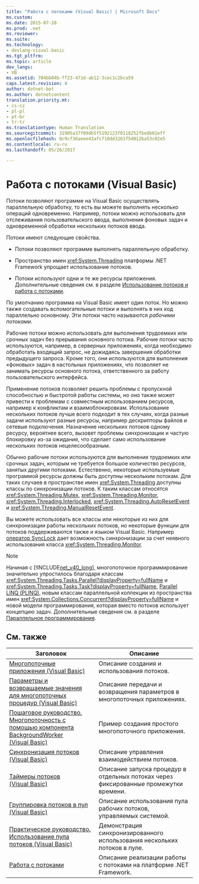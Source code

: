 ```yaml
---
title: "Работа с потоками (Visual Basic) | Microsoft Docs"
ms.custom: 
ms.date: 2015-07-20
ms.prod: .net
ms.reviewer: 
ms.suite: 
ms.technology:
- devlang-visual-basic
ms.tgt_pltfrm: 
ms.topic: article
dev_langs:
- VB
ms.assetid: 704bb04b-ff23-471d-ab12-3cec1c2bca59
caps.latest.revision: 4
author: dotnet-bot
ms.author: dotnetcontent
translation.priority.mt:
- cs-cz
- pl-pl
- pt-br
- tr-tr
ms.translationtype: Human Translation
ms.sourcegitcommit: 31905a37f09db5f5192123f0118252fbe8b02eff
ms.openlocfilehash: 0c9cf36aeee43afc710dd3261f5d012ba53c02e5
ms.contentlocale: ru-ru
ms.lasthandoff: 05/26/2017

---
```

<a id="threading-visual-basic" class="xliff"></a>

# Работа с потоками (Visual Basic)
Потоки позволяют программе на Visual Basic осуществлять параллельную обработку, то есть вы можете выполнять несколько операций одновременно. Например, потоки можно использовать для отслеживания пользовательского ввода, выполнения фоновых задач и одновременной обработки нескольких потоков ввода.  
  
 Потоки имеют следующие свойства.  
  
-   Потоки позволяют программе выполнять параллельную обработку.  
  
-   Пространство имен <xref:System.Threading> платформы .NET Framework упрощает использование потоков.  
  
-   Потоки используют одни и те же ресурсы приложения. Дополнительные сведения см. в разделе [Использование потоков и работа с потоками](https://msdn.microsoft.com/library/e1dx6b2h).  
  
 По умолчанию программа на Visual Basic имеет один поток. Но можно также создавать вспомогательные потоки и выполнять в них код параллельно основному. Эти потоки часто называются *рабочими потоками*.  
  
 Рабочие потоки можно использовать для выполнения трудоемких или срочных задач без прерывания основного потока. Рабочие потоки часто используются, например, в серверных приложениях, когда необходимо обработать входящий запрос, не дожидаясь завершения обработки предыдущего запроса. Кроме того, они используются для выполнения «фоновых» задач в настольных приложениях, что позволяет не занимать ресурсы основного потока, ответственного за работу пользовательского интерфейса.  
  
 Применение потоков позволяет решить проблемы с пропускной способностью и быстротой работы системы, но оно также может привести к проблемам с совместным использованием ресурсов, например к конфликтам и взаимоблокировкам. Использование нескольких потоков лучше всего подходит в тех случаях, когда разные задачи используют разные ресурсы, например дескрипторы файлов и сетевые подключения. Назначение нескольких потоков одному ресурсу, вероятнее всего, вызовет проблемы синхронизации и частую блокировку из-за ожидания, что сделает само использование нескольких потоков нецелесообразным.  
  
 Обычно рабочие потоки используются для выполнения трудоемких или срочных задач, которым не требуется большое количество ресурсов, занятых другими потоками. Естественно, некоторые используемые программой ресурсы должны быть доступны нескольким потокам. Для таких случаев в пространстве имен <xref:System.Threading> доступны классы по синхронизации потоков. К таким классам относятся <xref:System.Threading.Mutex>, <xref:System.Threading.Monitor>, <xref:System.Threading.Interlocked>, <xref:System.Threading.AutoResetEvent> и <xref:System.Threading.ManualResetEvent>.  
  
 Вы можете использовать все классы или некоторые из них для синхронизации работы нескольких потоков, но некоторые функции для потоков поддерживаются также и языком Visual Basic. Например [оператор SyncLock](../../../../visual-basic/language-reference/statements/synclock-statement.md) дает возможность синхронизации за счет неявного использования класса <xref:System.Threading.Monitor>.  
  
> [!NOTE]
>  Начиная с [!INCLUDE[net_v40_long](~/includes/net-v40-long-md.md)], многопоточное программирование значительно упростилось благодаря классам <xref:System.Threading.Tasks.Parallel?displayProperty=fullName> и <xref:System.Threading.Tasks.Task?displayProperty=fullName>, [Parallel LINQ (PLINQ)](https://msdn.microsoft.com/library/dd460688), новым классам параллельной коллекции из пространства имен <xref:System.Collections.Concurrent?displayProperty=fullName> и новой модели программирования, которая вместо потоков использует концепцию задач. Дополнительные сведения см. в разделе [Параллельное программирование](https://msdn.microsoft.com/library/dd460693).  
  
<a id="related-topics" class="xliff"></a>

## См. также  
  
|Заголовок|Описание|  
|-----------|-----------------|  
|[Многопоточные приложения (Visual Basic)](../../../../visual-basic/programming-guide/concepts/threading/multithreaded-applications.md)|Описание создания и использования потоков.|  
|[Параметры и возвращаемые значения для многопоточных процедур (Visual Basic)](../../../../visual-basic/programming-guide/concepts/threading/parameters-and-return-values-for-multithreaded-procedures.md)|Описание передачи и возвращения параметров в многопоточных приложениях.|  
|[Пошаговое руководство. Многопоточность с помощью компонента BackgroundWorker (Visual Basic)](../../../../visual-basic/programming-guide/concepts/threading/walkthrough-multithreading-with-the-backgroundworker-component.md)|Пример создания простого многопоточного приложения.|  
|[Синхронизация потоков (Visual Basic)](../../../../visual-basic/programming-guide/concepts/threading/thread-synchronization.md)|Описание управления взаимодействием потоков.|  
|[Таймеры потоков (Visual Basic)](../../../../visual-basic/programming-guide/concepts/threading/thread-timers.md)|Описание запуска процедур в отдельных потоках через фиксированные промежутки времени.|  
|[Группировка потоков в пул (Visual Basic)](../../../../visual-basic/programming-guide/concepts/threading/thread-pooling.md)|Описание использования пула рабочих потоков, управляемых системой.|  
|[Практическое руководство. Использование пула потоков (Visual Basic)](../../../../visual-basic/programming-guide/concepts/threading/how-to-use-a-thread-pool.md)|Демонстрация синхронизированного использования нескольких потоков в пуле.|  
|[Работа с потоками](https://msdn.microsoft.com/library/3e8s7xdd)|Описание реализации работы с потоками на платформе .NET Framework.|
